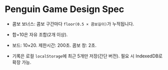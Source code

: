 # Penguin Game Design Spec

- 콤보 보너스: 콤보 구간마다 `floor(0.5 × 콤보길이)`가 누적됩니다.

- 합=10은 자유 조합(2개 이상).

- 보드: 10×20. 제한시간: 200초. 콤보 창: 2초.

- 기록은 로컬 `localStorage`에 최근 5개만 저장(간단 버전). 필요 시 IndexedDB로 확장 가능.
